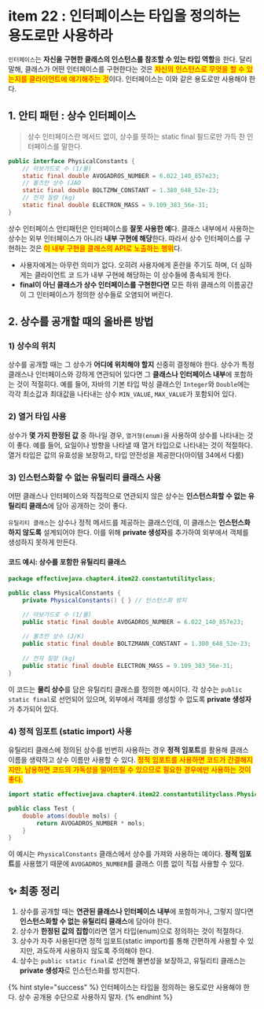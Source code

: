 # item 22 : 인터페이스는 타입을 정의하는 용도로만 사용하라

`인터페이스`는 **자신을 구현한 클래스의 인스턴스를 참조할 수 있는 타입 역할**을 한다. 달리 말해, 클래스가 어떤 인터페이스를 구현한다는 것은 <mark style="color:red;">자신의 인스턴스로 무엇을 할 수 있는지를 클라이언트에 얘기해주는 것</mark>이다. 인터페이스는 이와 같은 용도로만 사용해야 한다.



## 1. 안티 패턴 : 상수 인터페이스

> 상수 인터페이스란 메서드 없이, 상수를 뜻하는 static final 필드로만 가득 찬 인터페이스를 말한다.

```java
public interface PhysicalConstants {
    // 아보가드로 수 (1/몰)
    static final double AVOGADROS_NUMBER = 6.022_140_857e23;
    // 볼츠만 상수 (JAO
    static final double BOLTZMW_CONSTANT = 1.380_648_52e-23;
    // 전자 질량 (kg)
    static final double ELECTRON_MASS = 9.109_383_56e-31;
}
```

상수 인터페이스 안티패턴은 인터페이스를 **잘못 사용한 예**다. 클래스 내부에서 사용하는 상수는 외부 인터페이스가 아니라 **내부 구현에 해당**한다. 따라서 상수 인터페이스를 구현하는 것은 <mark style="color:red;">이 내부 구현을 클래스의 API로 노출하는 행위</mark>다.

* 사용자에게는 아무런 의미가 없다. 오히려 사용자에게 혼란을 주기도 하며, 더 심하게는 클라이언트 코 드가 내부 구현에 해당하는 이 상수들에 종속되게 한다.
* **final이 아닌 클래스가 상수 인터페이스를 구현한다면** 모든 하위 클래스의 이름공간이 그 인터페이스가 정의한 상수들로 오염되어 버린다.

## 2. 상수를 공개할 때의 올바른 방법

### 1) **상수의 위치**

상수를 공개할 때는 그 상수가 **어디에 위치해야 할지** 신중히 결정해야 한다. 상수가 특정 클래스나 인터페이스와 강하게 연관되어 있다면 그 **클래스나 인터페이스 내부**에 포함하는 것이 적절히다. 예를 들어, 자바의 기본 타입 박싱 클래스인 `Integer`와 `Double`에는 각각 최소값과 최대값을 나타내는 상수 `MIN_VALUE`, `MAX_VALUE`가 포함되어 있다.

### 2) **열거 타입 사용**

상수가 **몇 가지 한정된 값** 중 하나일 경우, `열거형(enum)`을 사용하여 상수를 나타내는 것이 좋다. 예를 들어, 요일이나 방향을 나타낼 때 열거 타입으로 나타내는 것이 적절하다. 열거 타입은 값의 유효성을 보장하고, 타입 안전성을 제공한다(아이템 34에서 다룸)

### 3) **인스턴스화할 수 없는 유틸리티 클래스 사용**

어떤 클래스나 인터페이스와 직접적으로 연관되지 않은 상수는 **인스턴스화할 수 없는 유틸리티 클래스**에 담아 공개하는 것이 좋다.&#x20;

`유틸리티 클래스`는 상수나 정적 메서드를 제공하는 클래스인데, 이 클래스는 **인스턴스화하지 않도록** 설계되어야 한다. 이를 위해 **private 생성자**를 추가하여 외부에서 객체를 생성하지 못하게 만든다.

#### 코드 예시: 상수를 포함한 유틸리티 클래스

```java
package effectivejava.chapter4.item22.constantutilityclass;

public class PhysicalConstants {
    private PhysicalConstants() { } // 인스턴스화 방지

    // 아보가드로 수 (1/몰)
    public static final double AVOGADROS_NUMBER = 6.022_140_857e23;
    
    // 볼츠만 상수 (J/K)
    public static final double BOLTZMANN_CONSTANT = 1.380_648_52e-23;
    
    // 전자 질량 (kg)
    public static final double ELECTRON_MASS = 9.109_383_56e-31;
}
```

이 코드는 **물리 상수**를 담은 유틸리티 클래스를 정의한 예시이다. 각 상수는 `public static final`로 선언되어 있으며, 외부에서 객체를 생성할 수 없도록 **private 생성자**가 추가되어 있다.

### **4) 정적 임포트 (static import) 사용**

유틸리티 클래스에 정의된 상수를 빈번히 사용하는 경우 **정적 임포트**를 활용해 클래스 이름을 생략하고 상수 이름만 사용할 수 있다. <mark style="color:red;">정적 임포트를 사용하면 코드가 간결해지지만, 남용하면 코드의 가독성을 떨어뜨릴 수 있으므로 필요한 경우에만 사용하는 것이 좋다.</mark>

```java
import static effectivejava.chapter4.item22.constantutilityclass.PhysicalConstants.*;

public class Test {
    double atoms(double mols) {
        return AVOGADROS_NUMBER * mols;
    }
}
```

이 예시는 `PhysicalConstants` 클래스에서 상수를 가져와 사용하는 예이다. **정적 임포트**를 사용했기 때문에 `AVOGADROS_NUMBER`를 클래스 이름 없이 직접 사용할 수 있다.



## **✨ 최종 정리**

1. 상수를 공개할 때는 **연관된 클래스나 인터페이스 내부**에 포함하거나, 그렇지 않다면 **인스턴스화할 수 없는 유틸리티 클래스**에 담아야 한다.
2. 상수가 **한정된 값의 집합**이라면 열거 타입(enum)으로 정의하는 것이 적절하다.
3. 상수가 자주 사용된다면 정적 임포트(static import)를 통해 간편하게 사용할 수 있지만, 과도하게 사용하지 않도록 주의해야 한다.
4. 상수는 `public static final`로 선언해 불변성을 보장하고, 유틸리티 클래스는 **private 생성자**로 인스턴스화를 방지한다.

{% hint style="success" %}
인터페이스는 타입을 정의하는 용도로만 사용해야 한다. 상수 공개용 수단으로 사용하지 말자.
{% endhint %}
